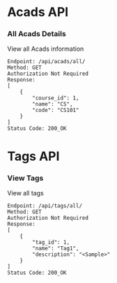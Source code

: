 # Acads API

### All Acads Details
View all Acads information
```
Endpoint: /api/acads/all/
Method: GET
Authorization Not Required
Response:
[
    {
        "course_id": 1,
        "name": "CS",
        "code": "CS101"
    }
]
Status Code: 200_OK
```
# Tags API

### View Tags
View all tags
```
Endpoint: /api/tags/all/
Method: GET
Authorization Not Required
Response:
[
    {
        "tag_id": 1,
        "name": "Tag1",
        "description": "<Sample>"
    }
]
Status Code: 200_OK
```